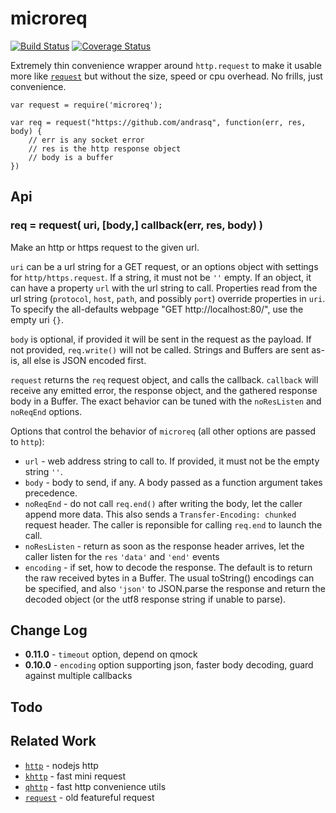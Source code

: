microreq
========
[![Build Status](https://api.travis-ci.org/andrasq/node-microreq.svg?branch=master)](https://travis-ci.org/andrasq/node-microreq?branch=master)
[![Coverage Status](https://coveralls.io/repos/github/andrasq/node-microreq/badge.svg?branch=master)](https://coveralls.io/github/andrasq/node-microreq?branch=master)

Extremely thin convenience wrapper around `http.request` to make it usable more like
[`request`](https://npmjs.com/package/request) but without the size, speed or cpu
overhead.  No frills, just convenience.

    var request = require('microreq');

    var req = request("https://github.com/andrasq", function(err, res, body) {
        // err is any socket error
        // res is the http response object
        // body is a buffer
    })


Api
---

### req = request( uri, [body,] callback(err, res, body) )

Make an http or https request to the given url.

`uri` can be a url string for a GET request, or an options object with settings for
`http/https.request`.  If a string, it must not be `''` empty.  If an object, it can
have a property `url` with the url string to call.  Properties read from the url string
(`protocol`, `host`, `path`, and possibly `port`) override properties in `uri`.
To specify the all-defaults webpage "GET http://localhost:80/", use the empty uri `{}`.

`body` is optional, if provided it will be sent in the request as the payload.  If not
provided, `req.write()` will not be called.  Strings and Buffers are sent as-is, all
else is JSON encoded first.

`request` returns the `req` request object, and calls the callback.  `callback` will
receive any emitted error, the response object, and the gathered response body in a
Buffer.  The exact behavior can be tuned with the `noResListen` and `noReqEnd` options.

Options that control the behavior of `microreq` (all other options are passed to `http`):

- `url` - web address string to call to.  If provided, it must not be the empty string `''`.
- `body` - body to send, if any.  A body passed as a function argument takes precedence.
- `noReqEnd` - do not call `req.end()` after writing the body, let the caller append
     more data.  This also sends a `Transfer-Encoding: chunked` request header.
     The caller is reponsible for calling `req.end` to launch the call.
- `noResListen` - return as soon as the response header arrives, let the caller listen
    for the `res` `'data'` and `'end'` events
- `encoding` - if set, how to decode the response.  The default is to return the raw
    received bytes in a Buffer.  The usual toString() encodings can be specified, and
    also `'json'` to JSON.parse the response and return the decoded object (or the
    utf8 response string if unable to parse).


Change Log
----------

- **0.11.0** - `timeout` option, depend on qmock
- **0.10.0** - `encoding` option supporting json, faster body decoding, guard against multiple callbacks


Todo
----


Related Work
------------

- [`http`](https://nodejs.org/dist/latest/docs/api/http.html) - nodejs http
- [`khttp`](https://github.com/andrasq/node-k-http) - fast mini request
- [`qhttp`](https://npmjs.com/package/qhttp) - fast http convenience utils
- [`request`](https://npmjs.com/package/request) - old featureful request
